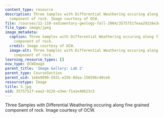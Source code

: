 ```yaml
---
content_type: resource
description: Three Samples with Differential Weathering occuring along fine grained
  component of rock. Image courtesy of OCW.
file: /courses/12-110-sedimentary-geology-fall-2004/3575751feaa29226e3eef1a1e40623c5_5.jpg
file_type: image/jpeg
image_metadata:
  caption: Three Samples with Differential Weathering occuring along fine grained
    component of rock.
  credit: Image courtesy of OCW.
  image-alt: Three Samples with Differential Weathering occuring along fine grained
    component of rock.
learning_resource_types: []
ocw_type: OCWImage
parent_title: 'Image Gallery: Lab 2'
parent_type: CourseSection
parent_uid: 1e6e9890-5931-e35b-0daa-156596c40ce6
resourcetype: Image
title: 5.jpg
uid: 3575751f-eaa2-9226-e3ee-f1a1e40623c5
---
```

Three Samples with Differential Weathering occuring along fine grained component of rock. Image courtesy of OCW.

